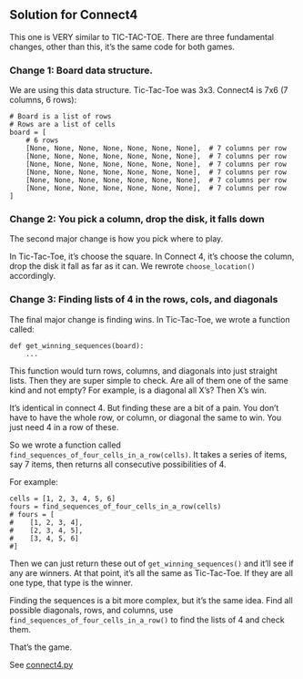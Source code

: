 ## Solution for Connect4

This one is VERY similar to TIC-TAC-TOE. There are three fundamental changes, other than this, it’s the same code for both games.

### Change 1: Board data structure.

We are using this data structure. Tic-Tac-Toe was 3x3. Connect4 is 7x6 (7 columns, 6 rows):

    # Board is a list of rows
    # Rows are a list of cells
    board = [
        # 6 rows
        [None, None, None, None, None, None, None],  # 7 columns per row
        [None, None, None, None, None, None, None],  # 7 columns per row
        [None, None, None, None, None, None, None],  # 7 columns per row
        [None, None, None, None, None, None, None],  # 7 columns per row
        [None, None, None, None, None, None, None],  # 7 columns per row
        [None, None, None, None, None, None, None],  # 7 columns per row
    ]

### Change 2: You pick a column, drop the disk, it falls down

The second major change is how you pick where to play.

In Tic-Tac-Toe, it’s choose the square. In Connect 4, it’s choose the column, drop the disk it fall as far as it can. We rewrote `choose_location()` accordingly.

### Change 3: Finding lists of 4 in the rows, cols, and diagonals

The final major change is finding wins. In Tic-Tac-Toe, we wrote a function called:

    def get_winning_sequences(board):
        ...

This function would turn rows, columns, and diagonals into just straight lists. Then they are super simple to check. Are all of them one of the same kind and not empty? For example, is a diagonal all X’s? Then X’s win.

It’s identical in connect 4. But finding these are a bit of a pain. You don’t have to have the whole row, or column, or diagonal the same to win. You just need 4 in a row of these.

So we wrote a function called `find_sequences_of_four_cells_in_a_row(cells)`. It takes a series of items, say 7 items, then returns all consecutive possibilities of 4.

For example:

    cells = [1, 2, 3, 4, 5, 6]
    fours = find_sequences_of_four_cells_in_a_row(cells)
    # fours = [
    #    [1, 2, 3, 4],
    #    [2, 3, 4, 5],
    #    [3, 4, 5, 6]
    #]

Then we can just return these out of `get_winning_sequences()` and it’ll see if any are winners. At that point, it’s all the same as Tic-Tac-Toe. If they are all one type, that type is the winner.

Finding the sequences is a bit more complex, but it’s the same idea. Find all possible diagonals, rows, and columns, use `find_sequences_of_four_cells_in_a_row()` to find the lists of 4 and check them.

That’s the game.

See [connect4.py](./connect4.py)
